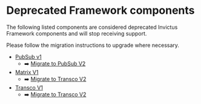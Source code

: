 # Deprecated Framework components
The following listed components are considered deprecated Invictus Framework components and will stop receiving support.

Please follow the migration instructions to upgrade where necessary.

* [PubSub v1](./pubsub.md)
  * ➡️ [Migrate to PubSub V2](../pubsubV2.md#migrating-pubsub-v1-to-v2)
* [Matrix V1](./matrix.md)
  * ➡️ [Migrate to Transco V2](../transcoV2.mdx#migrating-transco-v1-to-v2)
* [Transco V1](./transco.md)
  * ➡️ [Migrate to Transco V2](../transcoV2.mdx#migrating-transco-v1-to-v2)